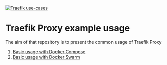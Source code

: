 [![Traefik use-cases](https://github.com/jakubhajek/traefik-proxy/actions/workflows/actions.yaml/badge.svg)](https://github.com/jakubhajek/traefik-proxy/actions/workflows/actions.yaml)

# Traefik Proxy example usage

The aim of that repository is to present the common usage of Traefik Proxy


1. [Basic usage with Docker Compose](basic-docker-compose)
2. [Basic usage with Docker Swarm](docker-swam)
